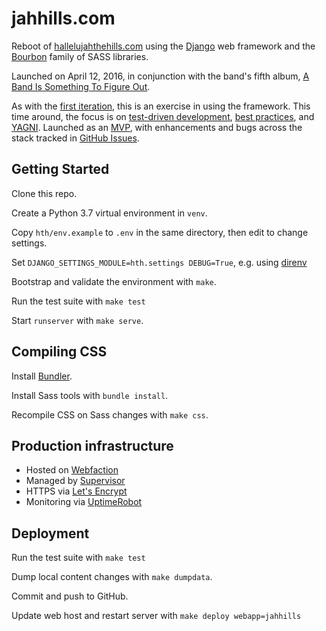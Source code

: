 # jahhills.com

Reboot of [hallelujahthehills.com](http://hallelujahthehills.com) using the [Django](https://www.djangoproject.com/) web framework and the [Bourbon](http://bourbon.io/) family of SASS libraries.

Launched on April 12, 2016, in conjunction with the band's fifth album, [A Band Is Something To Figure Out](http://hallelujahthehills.com/music/a-band-is-something-to-figure-out/).

As with the [first iteration](http://github.com/bhrutledge/hallelujahthehills.com), this is an exercise in using the framework. This time around, the focus is on [test-driven development](http://www.obeythetestinggoat.com/), [best practices](http://twoscoopspress.org/collections/everything/products/two-scoops-of-django-1-11), and [YAGNI](http://en.wikipedia.org/wiki/You_aren't_gonna_need_it). Launched as an [MVP](https://en.wikipedia.org/wiki/Minimum_viable_product), with enhancements and bugs across the stack tracked in [GitHub Issues](https://github.com/bhrutledge/jahhills.com/issues).

## Getting Started

Clone this repo.

Create a Python 3.7 virtual environment in `venv`.

Copy `hth/env.example` to `.env` in the same directory, then edit to change settings.

Set `DJANGO_SETTINGS_MODULE=hth.settings DEBUG=True`, e.g. using [direnv](https://direnv.net/)

Bootstrap and validate the environment with `make`.

Run the test suite with `make test`

Start `runserver` with `make serve`.

## Compiling CSS

Install [Bundler](https://bundler.io).

Install Sass tools with `bundle install`.

Recompile CSS on Sass changes with `make css`.

## Production infrastructure

- Hosted on [Webfaction](https://www.webfaction.com)
- Managed by [Supervisor](http://supervisord.org/index.html)
- HTTPS via [Let's Encrypt](https://letsencrypt.org)
- Monitoring via [UptimeRobot](https://uptimerobot.com)

## Deployment

Run the test suite with `make test`

Dump local content changes with `make dumpdata`.

Commit and push to GitHub.

Update web host and restart server with `make deploy webapp=jahhills`
